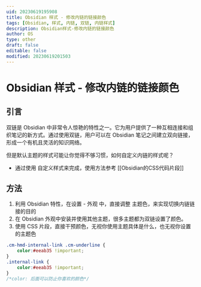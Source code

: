 ```yaml
---
uid: 20230619195908
title: Obsidian 样式 - 修改内链的链接颜色
tags: [Obsidian, 样式, 内链, 双链, 内链样式]
description: Obsidian样式-修改内链的链接颜色
author: OS
type: other
draft: false
editable: false
modified: 20230619201503
---
```


# Obsidian 样式 - 修改内链的链接颜色

## 引言

双链是 Obsidian 中非常令人惊艳的特性之一。它为用户提供了一种互相连接和组织笔记的新方式。通过使用双链，用户可以在 Obsidian 笔记之间建立双向链接，形成一个有机且灵活的知识网络。

但是默认主题的样式可能让你觉得不够习惯，如何自定义内链的样式呢？

- 通过使用 自定义样式来完成，使用方法参考 [[Obsidian的CSS代码片段]]
## 方法

1. 利用 Obsidian 特性，在设置 - 外观 中，直接调整 主题色，来实现切换内链链接的目的
2. 在 Obsidian 外观中安装并使用其他主题，很多主题都为双链设置了颜色。
3. 使用 CSS 片段，直接干预颜色，无视你使用主题具体是什么，也无视你设置的主题色

```CSS
.cm-hmd-internal-link .cm-underline {
	color:#eeab35 !important;
}
.internal-link {
	color:#eeab35 !important;
}
/*color: 后面可以防止你喜欢的颜色*/
```
